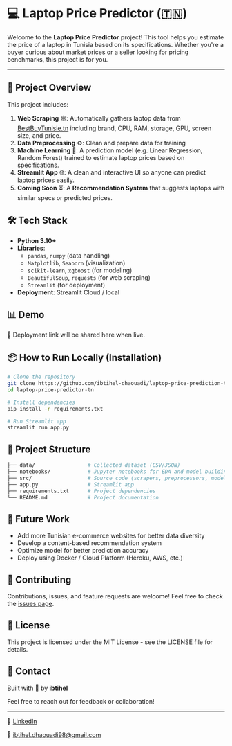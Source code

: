 # 💻 Laptop Price Predictor (🇹🇳)

Welcome to the **Laptop Price Predictor** project! This tool helps you estimate the price of a laptop in Tunisia based on its specifications. Whether you're a buyer curious about market prices or a seller looking for pricing benchmarks, this project is for you.

---

## 🚀 Project Overview

This project includes:

1. **Web Scraping** 🕸️: Automatically gathers laptop data from [BestBuyTunisie.tn](https://www.bestbuytunisie.tn) including brand, CPU, RAM, storage, GPU, screen size, and price.
2. **Data Preprocessing** ⚙️: Clean and prepare data for training
3. **Machine Learning** 🤖: A prediction model (e.g. Linear Regression, Random Forest) trained to estimate laptop prices based on specifications.
4. **Streamlit App** 🌐: A clean and interactive UI so anyone can predict laptop prices easily.
5. **Coming Soon** ⏳: A **Recommendation System** that suggests laptops with similar specs or predicted prices.



## 🛠️ Tech Stack

- **Python 3.10+**
- **Libraries**:
  - `pandas`, `numpy` (data handling)
  - `Matplotlib`, `Seaborn` (visualization)
  - `scikit-learn`, `xgboost` (for modeling)
  - `BeautifulSoup`, `requests` (for web scraping)
  - `Streamlit` (for deployment)
- **Deployment**: Streamlit Cloud / local


## 📊 Demo

🚧 Deployment link will be shared here when live.

## 📦 How to Run Locally (Installation)

```bash
# Clone the repository
git clone https://github.com/ibtihel-dhaouadi/laptop-price-prediction-tn.git
cd laptop-price-predictor-tn

# Install dependencies
pip install -r requirements.txt

# Run Streamlit app
streamlit run app.py

```



## 📂 Project Structure
```bash
├── data/                 # Collected dataset (CSV/JSON)
├── notebooks/            # Jupyter notebooks for EDA and model building
├── src/                  # Source code (scrapers, preprocessors, models)
├── app.py                # Streamlit app
├── requirements.txt      # Project dependencies
└── README.md             # Project documentation
```



## 📌 Future Work
- Add more Tunisian e-commerce websites for better data diversity
- Develop a content-based recommendation system
- Optimize model for better prediction accuracy
- Deploy using Docker / Cloud Platform (Heroku, AWS, etc.)



## 🤝 Contributing
Contributions, issues, and feature requests are welcome!
Feel free to check the [issues page](https://github.com/ibtihel-dhaouadi/laptop-price-prediction-tn/issues).



## 📜 License
This project is licensed under the MIT License - see the LICENSE file for details.



## 📧 Contact
Built with 💙 by **ibtihel**

Feel free to reach out for feedback or collaboration!

---

🔗 [LinkedIn](https://www.linkedin.com/in/ibtihel-dhaouadi/)

📧 ibtihel.dhaouadi98@gmail.com


